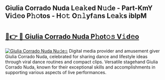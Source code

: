 ## Giulia Corrado Nuda L𝚎a𝚔ed N𝚞𝚍e - Part-KmY Vi𝚍𝚎o P𝚑𝚘tos - H𝚘𝚝 O𝚗𝚕yf𝚊ns L𝚎a𝚔s iblpM

# <h2><a href="http://kfad4bn.oniu.top/?m=Giulia+Corrado+Nuda">🔗👉 🔴 Giulia Corrado Nuda P𝚑ot𝚘𝚜 V𝚒d𝚎o</a></h2>

[![Giulia Corrado Nuda Nu𝚍e𝚜](https://i.imgur.com/0qMVB7G.gif)](http://kfad4bn.oniu.top/?m=Giulia+Corrado+Nuda)
Digital media provider and amusement giver Giulia Corrado Nuda, celebrated for sharing dance and lifestyle ideas through viral dance routines and compact clips. Versatile stagehand Giulia Corrado Nuda, known for their exceptional skills and accomplishments in supporting various aspects of live performances.  
